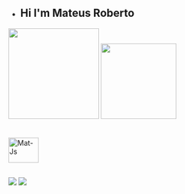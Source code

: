 - ## Hi I'm Mateus Roberto

<div>
  
  <img  height="180em" src="https://github-readme-stats.vercel.app/api?username=MateusRoberto&show_icons=true&theme=dracula&count_private=true">
  <img  height="150em" src="https://github-readme-stats.vercel.app/api/top-langs/?username=MateusRoberto&layout=compact&langs_count=16&theme=dracula"/>
</div>
<br>

<div style="display: inline_block"><br>
  <img align="center" alt="Mat-Js" height="50" width="60" src="https://raw.githubusercontent.com/devicons/devicon/master/icons/javascript/java-plain.svg">
  
  
 </div>
  
  ##
 
 <a href="https://www.linkedin.com/in/mateus-roberto-509522264/" target="_blank"><img src="https://img.shields.io/badge/-LinkedIn-%230077B5?style=for-the-badge&logo=linkedin&logoColor=white" target="_blank"></a> 
 <a href = "mailto:mateusroberto2609@gmail.com"><img src="https://img.shields.io/badge/-Gmail-%23333?style=for-the-badge&logo=gmail&logoColor=white" target="_blank"></a>
